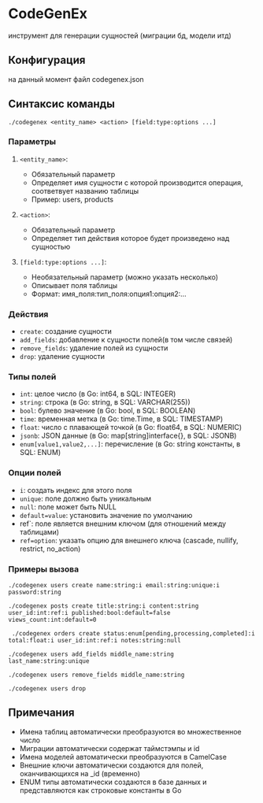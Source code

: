 # CodeGenEx

инструмент для генерации сущностей (миграции бд, модели итд)

## Конфигурация

на данный момент файл codegenex.json

## Синтаксис команды

`./codegenex <entity_name> <action> [field:type:options ...]`

### Параметры

1. `<entity_name>`: 
   - Обязательный параметр
   - Определяет имя сущности с которой производится операция, соответвует названию таблицы
   - Пример: users, products

2. `<action>`:
   - Обязательный параметр
   - Определяет тип действия которое будет произведено над сущностью

3. `[field:type:options ...]`:
   - Необязательный параметр (можно указать несколько)
   - Описывает поля таблицы
   - Формат: имя_поля:тип_поля:опция1:опция2:...

### Действия
- `create`: создание сущности
- `add_fields`: добавление к сущности полей(в том числе связей)
- `remove_fields`: удаление полей из сущности
- `drop`: удаление сущности

### Типы полей

- `int`: целое число (в Go: int64, в SQL: INTEGER)
- `string`: строка (в Go: string, в SQL: VARCHAR(255))
- `bool`: булево значение (в Go: bool, в SQL: BOOLEAN)
- `time`: временная метка (в Go: time.Time, в SQL: TIMESTAMP)
- `float`: число с плавающей точкой (в Go: float64, в SQL: NUMERIC)
- `jsonb`: JSON данные (в Go: map[string]interface{}, в SQL: JSONB)
- `enum[value1,value2,...]`: перечисление (в Go: string константы, в SQL: ENUM)

### Опции полей

- `i`: создать индекс для этого поля
- `unique`: поле должно быть уникальным
- `null`: поле может быть NULL
- `default=value`: установить значение по умолчанию
- ref`: поле является внешним ключом (для отношений между таблицами)
- `ref=option`: указать опцию для внешнего ключа (cascade, nullify, restrict, no_action)

### Примеры вызова

`./codegenex users create name:string:i email:string:unique:i password:string`

`./codegenex posts create title:string:i content:string user_id:int:ref:i published:bool:default=false views_count:int:default=0`

` ./codegenex orders create status:enum[pending,processing,completed]:i total:float:i user_id:int:ref:i notes:string:null`

`./codegenex users add_fields middle_name:string last_name:string:unique`

`./codegenex users remove_fields middle_name:string`

`./codegenex users drop`

## Примечания

- Имена таблиц автоматически преобразуются во множественное число
- Миграции автоматически содержат таймстэмпы и id
- Имена моделей автоматически преобразуются в CamelCase
- Внешние ключи автоматически создаются для полей, оканчивающихся на _id (временно)
- ENUM типы автоматически создаются в базе данных и представляются как строковые константы в Go
   
